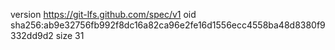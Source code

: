 version https://git-lfs.github.com/spec/v1
oid sha256:ab9e32756fb992f8dc16a82ca96e2fe16d1556ecc4558ba48d8380f9332dd9d2
size 31
